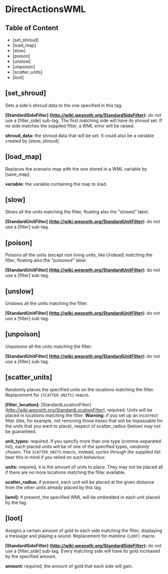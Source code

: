 DirectActionsWML
================

Table of Content
----------------

* [set_shroud]
* [load_map]
* [slow]
* [poison]
* [unslow]
* [unpoison]
* [scatter_units]
* [loot]

[set_shroud]
------------

Sets a side's shroud data to the one specified in this tag.

**[StandardSideFilter] (http://wiki.wesnoth.org/StandardSideFilter):** do not use a [filter\_side] sub-tag. The first matching side will have its shroud set. If no side matches the supplied filter, a WML error will be raised.

**shroud_data:** the shroud data that will be set. It could also be a variable created by [store_shroud].

[load_map]
----------

Replaces the scenario map with the one stored in a WML variable by [save_map].

**variable:** the variable containing the map to load.

[slow]
------

Slows all the units matching the filter, floating also the _"slowed"_ label.

**[StandardUnitFilter] (http://wiki.wesnoth.org/StandardUnitFilter):** do not use a [filter] sub-tag.

[poison]
--------

Poisons all the units (except non living units, like Undead) matching the filter, floating also the _"poisoned"_ label.

**[StandardUnitFilter] (http://wiki.wesnoth.org/StandardUnitFilter):** do not use a [filter] sub-tag.

[unslow]
--------

Unslows all the units matching the filter.

**[StandardUnitFilter] (http://wiki.wesnoth.org/StandardUnitFilter):** do not use a [filter] sub-tag.

[unpoison]
----------

Unpoisons all the units matching the filter.

**[StandardUnitFilter] (http://wiki.wesnoth.org/StandardUnitFilter):** do not use a [filter] sub-tag.

[scatter_units]
---------------

Randomly places the specified units on the locations matching the filter. Replacement for `{SCATTER_UNITS}` macro.

**[filter_location]:** [StandardLocationFilter] (http://wiki.wesnoth.org/StandardLocationFilter), required. Units will be placed in locations matching the filter. **Warning:** if you set up an incorrect filter (like, for example, not removing those hexes that will be impassable for the units that you want to place), respect of scatter_radius (below) may not be guaranteed.

**unit_types:** required. If you specify more than one type (comma-separated list), each placed units will be of one of the specified types, _randomly chosen_. The `SCATTER_UNITS` macro, instead, _cycles through the supplied list_: bear this in mind if you relied on such behaviour.

**units:** required, it is the amount of units to place. They may not be placed all if there are no more locations matching the filter available.

**scatter_radius:** if present, each unit will be placed at the given distance from the other units already placed by this tag.

**[wml]:** if present, the specified WML will be embedded in each unit placed by the tag.

[loot]
------

Assigns a certain amount of gold to each side matching the filter, displaying a message and playing a sound. Replacement for mainline `{LOOT}` macro.

**[StandardSideFilter] (http://wiki.wesnoth.org/StandardSideFilter):** do not use a [filter\_side] sub-tag. Every matching side will have its gold increased by the specified amount.

**amount:** required, the amount of gold that each side will gain.
